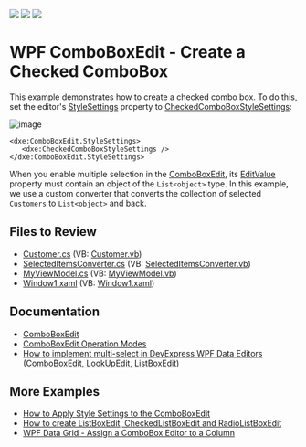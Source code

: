 <!-- default badges list -->
![](https://img.shields.io/endpoint?url=https://codecentral.devexpress.com/api/v1/VersionRange/128644481/21.1.5%2B)
[![](https://img.shields.io/badge/Open_in_DevExpress_Support_Center-FF7200?style=flat-square&logo=DevExpress&logoColor=white)](https://supportcenter.devexpress.com/ticket/details/E1971)
[![](https://img.shields.io/badge/📖_How_to_use_DevExpress_Examples-e9f6fc?style=flat-square)](https://docs.devexpress.com/GeneralInformation/403183)
<!-- default badges end -->

# WPF ComboBoxEdit - Create a Checked ComboBox

This example demonstrates how to create a checked combo box. To do this, set the editor's [StyleSettings](https://docs.devexpress.com/WPF/DevExpress.Xpf.Editors.BaseEdit.StyleSettings) property to [CheckedComboBoxStyleSettings](https://docs.devexpress.com/WPF/DevExpress.Xpf.Editors.CheckedComboBoxStyleSettings):

![image](https://user-images.githubusercontent.com/65009440/199476164-4545c7c8-1c45-4b95-912b-edbe83434b01.png)

```xaml
<dxe:ComboBoxEdit.StyleSettings>
   <dxe:CheckedComboBoxStyleSettings />
</dxe:ComboBoxEdit.StyleSettings>
```

When you enable multiple selection in the [ComboBoxEdit](https://docs.devexpress.com/WPF/DevExpress.Xpf.Editors.ComboBoxEdit), its [EditValue](https://docs.devexpress.devx/WPF/DevExpress.Xpf.Editors.BaseEdit.EditValue) property must contain an object of the `List<object>` type. In this example, we use a custom converter that converts the collection of selected `Customers` to `List<object>` and back.

## Files to Review

* [Customer.cs](./CS/ComboBoxEdit_CreatingCheckedComboBox/Customer.cs) (VB: [Customer.vb](./VB/ComboBoxEdit_CreatingCheckedComboBox/Customer.vb))
* [SelectedItemsConverter.cs](./CS/ComboBoxEdit_CreatingCheckedComboBox/SelectedItemsConverter.cs) (VB: [SelectedItemsConverter.vb](./VB/ComboBoxEdit_CreatingCheckedComboBox/SelectedItemsConverter.vb))
* [MyViewModel.cs](./CS/ComboBoxEdit_CreatingCheckedComboBox/ViewModels/MyViewModel.cs) (VB: [MyViewModel.vb](./VB/ComboBoxEdit_CreatingCheckedComboBox/ViewModels/MyViewModel.vb))
* [Window1.xaml](./CS/ComboBoxEdit_CreatingCheckedComboBox/Window1.xaml) (VB: [Window1.xaml](./VB/ComboBoxEdit_CreatingCheckedComboBox/Window1.xaml))

## Documentation

* [ComboBoxEdit](https://docs.devexpress.com/WPF/DevExpress.Xpf.Editors.ComboBoxEdit)
* [ComboBoxEdit Operation Modes](https://docs.devexpress.com/WPF/116528/controls-and-libraries/data-editors/common-features/editor-operation-modes/comboboxedit)
* [How to implement multi-select in DevExpress WPF Data Editors (ComboBoxEdit, LookUpEdit, ListBoxEdit)](https://supportcenter.devexpress.com/ticket/details/t889444/how-to-implement-multi-select-when-using-devexpress-wpf-data-editors-comboboxedit)

## More Examples

* [How to Apply Style Settings to the ComboBoxEdit](https://github.com/DevExpress-Examples/how-to-apply-style-settings-to-the-comboboxedit-e1982)
* [How to create ListBoxEdit, CheckedListBoxEdit and RadioListBoxEdit](https://github.com/DevExpress-Examples/how-to-create-listboxedit-checkedlistboxedit-and-radiolistboxedit-e3973)
* [WPF Data Grid - Assign a ComboBox Editor to a Column](https://github.com/DevExpress-Examples/wpf-data-grid-assign-combobox-editor-to-column)
